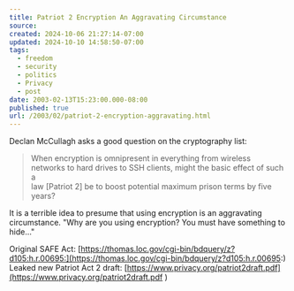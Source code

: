 ```yaml
---
title: Patriot 2 Encryption An Aggravating Circumstance
source: 
created: 2024-10-06 21:27:14-07:00
updated: 2024-10-10 14:58:50-07:00
tags:
  - freedom
  - security
  - politics
  - Privacy
  - post
date: 2003-02-13T15:23:00.000-08:00
published: true
url: /2003/02/patriot-2-encryption-aggravating.html
---
```



Declan McCullagh asks a good question on the cryptography list:  
  

> When encryption is omnipresent in everything from wireless  
> networks to hard drives to SSH clients, might the basic effect of such a  
> law \[Patriot 2\] be to boost potential maximum prison terms by five years?

  
  
It is a terrible idea to presume that using encryption is an aggravating circumstance. "Why are you using encryption? You must have something to hide..."  
  
Original SAFE Act: [https://thomas.loc.gov/cgi-bin/bdquery/z?d105:h.r.00695:](https://thomas.loc.gov/cgi-bin/bdquery/z?d105:h.r.00695:)  
Leaked new Patriot Act 2 draft: [https://www.privacy.org/patriot2draft.pdf](https://www.privacy.org/patriot2draft.pdf )